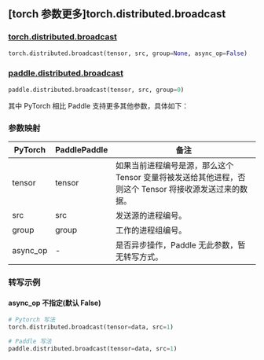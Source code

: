 ## [torch 参数更多]torch.distributed.broadcast

### [torch.distributed.broadcast](https://pytorch.org/docs/1.13/distributed.html#torch.distributed.broadcast)

```python
torch.distributed.broadcast(tensor, src, group=None, async_op=False)
```

### [paddle.distributed.broadcast](https://www.paddlepaddle.org.cn/documentation/docs/zh/api/paddle/distributed/broadcast_cn.html)

```python
paddle.distributed.broadcast(tensor, src, group=0)
```

其中 PyTorch 相比 Paddle 支持更多其他参数，具体如下：

### 参数映射

| PyTorch  | PaddlePaddle | 备注                                                                                                   |
| -------- | ------------ | ------------------------------------------------------------------------------------------------------ |
| tensor   | tensor       | 如果当前进程编号是源，那么这个 Tensor 变量将被发送给其他进程，否则这个 Tensor 将接收源发送过来的数据。 |
| src      | src          | 发送源的进程编号。                                                                                     |
| group    | group        | 工作的进程组编号。                                                                                     |
| async_op | -            | 是否异步操作，Paddle 无此参数，暂无转写方式。                                                          |

### 转写示例
#### async_op 不指定(默认 False)
```python
# Pytorch 写法
torch.distributed.broadcast(tensor=data, src=1)

# Paddle 写法
paddle.distributed.broadcast(tensor=data, src=1)
```
